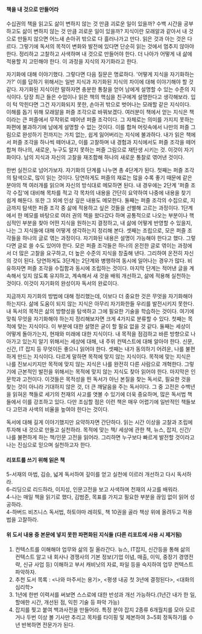 #### 책을 내 것으로 만들어라

  수십권의 책을 읽고도 삶이 변하지 않는 것 만큼 괴로운 일이 있을까? 수백 시간을 공부하고도 삶이 변하지 않는 것 만큼 괴로운 일이 있을까? 지식이란 모래알과 같아서 내 것으로 만들지 않으면 어느새
손아귀 밖으로 다 흘러나가고 만다. 읽은 것과 아는 것은 다르다. 그렇기에 독서의 목적이 변화와 발전에 있다면 단순히 읽는 것에서 멈추지 않아야 한다. 정리하고 고찰하고 사색하며 내 것으로 만들어야
한다. 더 나아가 어떻게 내 삶에 적용할 지 고민해야 한다. 이 과정을 지식의 자기화라고 한다.

  자기화에 대해 이야기했다. 그렇다면 다음 질문은 명료하다. '어떻게 지식을 자기화하는가?' 이를 답하기 위해서는 일반 지식과 자기화된 지식의 차이에 대해 이야기해야 할 것 같다. 자기화된 지식이란
말하자면 충분한 통찰을 얻어 남에게 설명할 수 있는 수준의 지식이다. 당장 최근 들은 수업이나 읽은 책의 핵심을 친구에게 설명한다고 생각해보라. 입이 턱 막힌다면 그건 자기화되지 못한, 손아귀
밖으로 벗어나는 모래할 같은 지식이다. 이해를 돕기 위해 모래알을 퍼즐 조각으로 바꿔보겠다. 여러분이 책에서 얻는 지식은 책이라는 큰 퍼즐에서 무작위로 떼어낸 퍼즐 조각이다. 그 자체로는 의미를 가지지 못하는 파편에 불과하기에
남에게 설명할 수 없는 것이다. 이를 합쳐 머릿속에서 나만의 퍼즐 그림으로 완성하기 전까지는 가치 없는, 쉽게 잃어버리는 지식에 불과하다. 내가 읽은 책에서 퍼즐 조각을 하나씩 떼어내고,
이를 고찰하며 내 경험과 지식에서도 퍼즐 조각을 떼어 합쳐 하나의, 새로운, 누구도 알지 못하는 퍼즐 그림으로 재탄생 시키는 것. 이것이 자기화이다. 남의 지식과 자신의 고찰을 재조합해
하나의 새로운 통찰로 엮어낸 것이다.
 
  한번 실전으로 넘어가보자. 자기화의 단계를 나누면 총 4단계가 된다. 첫째는 퍼즐 조각의 탐색으로, 많이 읽는 것이다. 당연하게도 퍼즐의 재료는 많을 수록 좋기 때문에 같은 분야의 책 여러개를 읽으며
자신의 방식대로 메모하면 된다. 내 경우에는 2단계 '퍼즐 조각 수집'에 대비해 목차를 적고 각 목차의 내용을 간단히 요약하여 나중에 내용을 찾기 쉽게 해둔다. 또한 그 외에 인상 깊은 내용도
메모한다. 둘째는 퍼즐 조각의 수집으로, 지금까지 탐색한 퍼즐 조각 중 삶에 적용하고 싶은 것들을 선별해 고르는 과정이다. 1단계에서 한 메모를 바탕으로 여러 권의 책을 왔다갔다 하며 공통적으로
나오는 부분이나 핵심적인 부분을 찾아 어떤 지식을 원하는지 결정하고, 내 삶에 어떻게 반영할 수 있을지, 나는 그 지식들에 대해 어떻게 생각하는지 정리해 본다. 셋째는 조립으로, 모은 퍼즐 조각들을
하나의 글로 엮는 과정이다. 자기화된 내용은 설명이 가능해야 한다고 했다. 그렇다면 글로 쓸 수도 있어야 한다. 모은 퍼즐 조각들은 하나의 온전한 글로 엮이는 과정에서 더 많은 고찰을 요구하고,
더 높은 수준의 지식을 창출해 낸다. 그리하여 온전히 자신의 것이 된다. 당연하게도 3단계는 2단계와 병행하여 동시에 일어나는 경우가 많다. 비유하자면 퍼즐 조각을 수집함과 동시에 조립하는 것이다.
마지막 단계는 적어낸 글을 계속해서 잊지 않도록 유지하고, 계속해서 새 것을 배워 개선하고, 삶에 적용해 실천하는 것이다. 이것이 자기화의 완성이자 독서의 완료이다.

  지금까지 자기화의 방법에 대해 정리했는데, 이보다 더 중요한 것은 무엇을 자기화해야 하는지다. 삶에 도움이 되지 않는 지식은 아무리 자기화한들 우리를 발전시키지 못한다. 내 독서의 목적은 삶의
방향성을 탐색하고 그에 필요한 기술을 학습하는 것이다. 여기에 맞춰 무엇을 자기화해야 하는지 정리해보자면 크게 4가지로 분류할 수 있다. 첫째는 목적에 맞는 지식이다. 이 부분에 대한 설명은
굳이 할 필요 없을 것 같다. 둘째는 세상이 어떻게 돌아가는지, 현재와 미래에 대한 지식이다. 내 목적을 점검하고 바른 방향으로 나아가고 있는지 알기 위해서는 세상에 대해, 내 주위 컨텍스트에 대해
알아야 한다. 신문, 신간, IT 잡지 등 무엇이든 좋으니 읽어야 한다. 셋째는 내가 동의하기 어려운, 나를 불편하게 만드는 지식이다. 다르게 말하면 목적에 맞지 않는 지식이다. 목적에 맞는 지식은
나를 진보시키지만 목적에 맞지 않는 지식은 나를 완전히 다른 사람으로 개혁한다. 그렇기에 근본적인 발전을 위해서는 목적에 맞지 않는 지식도 찾아 읽어야 한다. 마지막은 인문학과 고전이다.
이것들은 목적성을 띈 독서가 아닌 본질을 찾는 독서로, 필요한 것을 찾는 것이 아니라 기대하지 않은 것, 더 큰 깨달음을 주는 독서이다. 그 중 고전은 수백년을 읽혀온 책들로 세기의 천재의 사고를
엿볼 수 있기에 더욱 중요하며, 많은 독서법 책들에서 이를 강조하고 있다. 다만 조심할 점은 이런 책은 매우 어렵기에 일반적인 책들보다 고민과 사색의 비율을 높여야 한다는 것이다.
 
 독서에 대해 길게 이야기했지만 요약하자면 간단하다. 읽는 시간 이상을 고찰과 조립에 투자해 내 것으로 만들고 실천하라. 목적에 맞는 책/ 세상에 관한 책, 뉴스, 잡지, 신간/ 나를 불편하게 하는 책/인문 고전을 읽어라.
그리하면 누구보다 빠르게 발전할 것이라고 나는 진심으로 믿으며 실천하고자 한다.

#### 리포트를 쓰기 위해 읽은 책

5-서재의 마법, 김승, 넓게 독서하여 깊이를 얻고 실천에 이르러 개선하고 다시 독서하라.  
6-리딩으로 리드하라, 이지성, 인문고전을 보고 사색하며 천재의 사고를 배워라.  
4-나는 매일 책을 읽기로 했다, 김범준, 목표를 가지고 필요한 부분을 끊임 없이 읽어 성공하라.  
4-하버드 비즈니스 독서법, 하토야마 레히토, 책 10권을 골라 책상 위에 올려두고 적용법을 고찰하라.  

#### 위 도서 내용 중 본문에 넣지 못한 파편화된 지식들 (다른 리포트에 사용 시 제거됨)

1. 컨텍스트를 이해해야 업무와 삶의 질 올라간다. 뉴스, IT잡지, 신간등을 통해 삶의 컨텍스트 알고 내 회사나 경쟁사의 기본 정보(기업 이념, 매출, 이익, 중장기 경영전략, 신규 사업 등) 이해하고 부서 캐비닛의 자료, 파일 등을 숙지하여 업무 컨텍스트 파악하자. 
2. 추천 도서 목록 : <나와 마주서는 용기>, <평생 내공 첫 3년에 결정된다>, <대화의 심리학>
3. 1년에 한번 이력서를 써보면 스스로에 대한 반성과 개선 가능하다.(1년간 내가 한 일, 할애한 시간, 개선된 점, 익힌 기술 등 파악 가능)
4. 잡지를 찢고 붙여 백과사전을 만들어라. 특정 분야 잡지 2종류 6개월치를 모아 모르거나 두번 이상 볼 기사만 추리고 목차를 타이핑 및 제본하여 3~5회 정독하기를 수년 반복하면 전문가가 된다.
